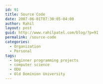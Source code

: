 ```yaml
---
id: 91
title: Source Code
date: 2007-06-01T07:30:05-04:00
author: Rahil
layout: post
guid: http://www.rahilpatel.com/blog/?p=91
permalink: /source-code
categories:
  - Organization
  - Personal
tags:
  - beginner programming projects
  - computer science
  - ODU
  - Old Dominion University
---
```

<?php
require_once("functions.php");

ListFolder("files/source_code", 0);
?>